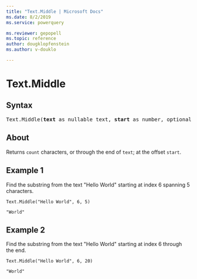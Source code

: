 ```yaml
---
title: "Text.Middle | Microsoft Docs"
ms.date: 8/2/2019
ms.service: powerquery

ms.reviewer: gepopell
ms.topic: reference
author: dougklopfenstein
ms.author: v-douklo

---
```

# Text.Middle

## Syntax

<pre>
Text.Middle(<b>text</b> as nullable text, <b>start</b> as number, optional <b>count</b> as nullable number) as nullable text
</pre>
  
## About  
Returns `count` characters, or through the end of `text`; at the offset `start`.

## Example 1
Find the substring from the text "Hello World" starting at index 6 spanning 5 characters.

```powerquery-m
Text.Middle("Hello World", 6, 5)
```

`"World"`

## Example 2
Find the substring from the text "Hello World" starting at index 6 through the end.

```powerquery-m
Text.Middle("Hello World", 6, 20)
```

`"World"`
